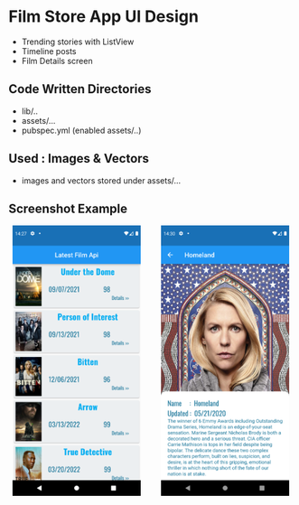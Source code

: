 # Film Store App UI Design
* Trending stories with ListView
* Timeline posts
* Film Details screen

## Code Written Directories
* lib/..
* assets/...
* pubspec.yml (enabled assets/..)

## Used : Images & Vectors
* images and vectors stored under assets/...

## Screenshot Example
<p align="center">
  <img alt="Light Mode" src="https://github.com/mkiziltay/Film_Store_UI_Design/blob/master/film-screen.png" width="45%">
&nbsp; &nbsp; &nbsp; &nbsp;
  <img alt="Dark Mode" src="https://github.com/mkiziltay/Film_Store_UI_Design/blob/master/film-details.png" width="45%">
</p>
